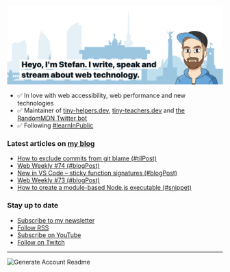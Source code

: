 <img alt="Heyo, I'm Stefan. I write and speak about web technology." src="https://raw.githubusercontent.com/stefanjudis/stefanjudis/main/screenshot.png">

- ✅ In love with web accessibility, web performance and new technologies
- ✅ Maintainer of [tiny-helpers.dev](https://tiny-helpers.dev), [tiny-teachers.dev](https://tiny-teachers.dev/) and [the RandomMDN Twitter bot](https://twitter.com/randomMDN)
- ✅ Following [#learnInPublic](https://www.stefanjudis.com/today-i-learned/)
### Latest articles on [my blog](https://www.stefanjudis.com)

<!-- BLOG-POST-LIST:START -->
- [How to exclude commits from git blame &lpar;#tilPost&rpar;](https://www.stefanjudis.com/today-i-learned/how-to-exclude-commits-from-git-blame/)
- [Web Weekly #74 &lpar;#blogPost&rpar;](https://www.stefanjudis.com/blog/web-weekly-74/)
- [New in VS Code – sticky function signatures &lpar;#blogPost&rpar;](https://www.stefanjudis.com/blog/new-in-vs-code-sticky-function-signatures/)
- [Web Weekly #73 &lpar;#blogPost&rpar;](https://www.stefanjudis.com/blog/web-weekly-73/)
- [How to create a module-based Node.js executable &lpar;#snippet&rpar;](https://www.stefanjudis.com/snippets/how-to-create-a-module-based-node-js-executable/)
<!-- BLOG-POST-LIST:END -->

### Stay up to date

- [Subscribe to my newsletter](https://www.stefanjudis.com/newsletter/)
- [Follow RSS](https://www.stefanjudis.com/feeds/)
- [Subscribe on YouTube](https://youtube.com/c/stefanjudis)
- [Follow on Twitch](https://www.twitch.tv/stefanjudis)

---

![Generate Account Readme](https://github.com/stefanjudis/stefanjudis/workflows/Generate%20Account%20Readme/badge.svg)
